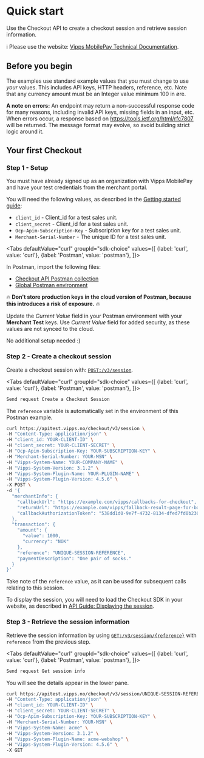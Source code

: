 <!-- START_METADATA
---
title: Quick start for the Checkout API
sidebar_label: Quick start
sidebar_position: 5
description: Quick steps for getting started with the Checkout API.
toc_min_heading_level: 2
toc_max_heading_level: 5
pagination_next: null
pagination_prev: null
---

import ApiSchema from '@theme/ApiSchema';
import Tabs from '@theme/Tabs';
import TabItem from '@theme/TabItem';

END_METADATA -->

# Quick start

Use the Checkout API to create a checkout session and retrieve session information.

<!-- START_COMMENT -->
ℹ️ Please use the website:
[Vipps MobilePay Technical Documentation](https://developer.vippsmobilepay.com/docs/APIs/checkout-api>).
<!-- END_COMMENT -->

## Before you begin

The examples use standard example values that you must change to
use *your* values. This includes API keys, HTTP headers, reference, etc.
Note that any currency amount must be an Integer value minimum 100 in øre.

**A note on errors:** An endpoint may return a non-successful response code for many reasons, including invalid API keys, missing fields in an input, etc.
When errors occur, a response based on <https://tools.ietf.org/html/rfc7807> will be returned. The message format may evolve, so avoid building strict logic around it.

## Your first Checkout

### Step 1 - Setup

You must have already signed up as an organization with Vipps MobilePay and have
your test credentials from the merchant portal.

You will need the following values, as described in the
[Getting started guide](https://developer.vippsmobilepay.com/docs/getting-started):

* `client_id` - Client_id for a test sales unit.
* `client_secret` - Client_id for a test sales unit.
* `Ocp-Apim-Subscription-Key` - Subscription key for a test sales unit.
* `Merchant-Serial-Number` - The unique ID for a test sales unit.

<Tabs
defaultValue="curl"
groupId="sdk-choice"
values={[
{label: 'curl', value: 'curl'},
{label: 'Postman', value: 'postman'},
]}>
<TabItem value="postman">

In Postman, import the following files:

* [Checkout API Postman collection](/tools/vipps-checkout-api-postman-collection.json)
* [Global Postman environment](https://github.com/vippsas/vipps-developers/blob/master/tools/vipps-api-global-postman-environment.json)

🔥 **Don't store production keys in the cloud version of Postman, because this introduces a risk of exposure.** 🔥

Update the *Current Value* field in your Postman environment with your **Merchant Test** keys.
Use *Current Value* field for added security, as these values are not synced to the cloud.

</TabItem>
<TabItem value="curl">

No additional setup needed :)

</TabItem>
</Tabs>

### Step 2 - Create a checkout session

Create a checkout session with: [`POST:/v3/session`][create-session-endpoint].

<Tabs
defaultValue="curl"
groupId="sdk-choice"
values={[
{label: 'curl', value: 'curl'},
{label: 'Postman', value: 'postman'},
]}>
<TabItem value="postman">

```bash
Send request Create a Checkout Session
```

The `reference` variable is automatically set in the environment
of this Postman example.

</TabItem>
<TabItem value="curl">

```bash
curl https://apitest.vipps.no/checkout/v3/session \
-H "Content-Type: application/json" \
-H "client_id: YOUR-CLIENT-ID" \
-H "client_secret: YOUR-CLIENT-SECRET" \
-H "Ocp-Apim-Subscription-Key: YOUR-SUBSCRIPTION-KEY" \
-H "Merchant-Serial-Number: YOUR-MSN" \
-H "Vipps-System-Name: YOUR-COMPANY-NAME" \
-H "Vipps-System-Version: 3.1.2" \
-H "Vipps-System-Plugin-Name: YOUR-PLUGIN-NAME" \
-H "Vipps-System-Plugin-Version: 4.5.6" \
-X POST \
-d '{
  "merchantInfo": {
    "callbackUrl": "https://example.com/vipps/callbacks-for-checkout",
    "returnUrl": "https://example.com/vipps/fallback-result-page-for-both-success-and-failure/acme-shop-123-order123abc",
    "callbackAuthorizationToken": "538dd1d0-9e7f-4732-8134-dfed7fd0b236"
  },
  "transaction": {
    "amount": {
      "value": 1000,
      "currency": "NOK"
    },
    "reference": "UNIQUE-SESSION-REFERENCE",
    "paymentDescription": "One pair of socks."
  }
}'
```

</TabItem>
</Tabs>

Take note of the `reference` value, as it can be used for subsequent calls relating to this session.

To display the session, you will need to load the Checkout SDK in your website, as described in
[API Guide: Displaying the session](vipps-checkout-api.md#step-2-displaying-the-session).

### Step 3 - Retrieve the session information

Retrieve the session information by using
[`GET:/v3/session/{reference}`][get-session-endpoint] with `reference` from the previous step.

<Tabs
defaultValue="curl"
groupId="sdk-choice"
values={[
{label: 'curl', value: 'curl'},
{label: 'Postman', value: 'postman'},
]}>
<TabItem value="postman">

```bash
Send request Get session info
```

You will see the details appear in the lower pane.

</TabItem>
<TabItem value="curl">

```bash
curl https://apitest.vipps.no/checkout/v3/session/UNIQUE-SESSION-REFERENCE \
-H "Content-Type: application/json" \
-H "client_id: YOUR-CLIENT-ID" \
-H "client_secret: YOUR-CLIENT-SECRET" \
-H "Ocp-Apim-Subscription-Key: YOUR-SUBSCRIPTION-KEY" \
-H "Merchant-Serial-Number: YOUR-MSN" \
-H "Vipps-System-Name: acme" \
-H "Vipps-System-Version: 3.1.2" \
-H "Vipps-System-Plugin-Name: acme-webshop" \
-H "Vipps-System-Plugin-Version: 4.5.6" \
-X GET
```

</TabItem>
</Tabs>

[create-session-endpoint]: https://developer.vippsmobilepay.com/api/checkout#tag/Session/paths/~1v3~1session/post
[get-session-endpoint]: https://developer.vippsmobilepay.com/api/checkout#tag/Session/paths/~1v3~1session~1%7Breference%7D/get
